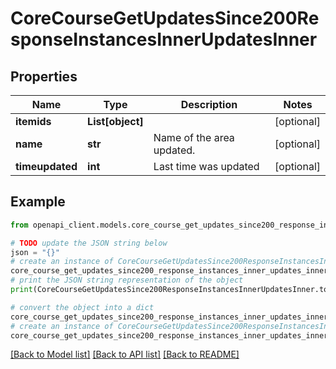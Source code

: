 # CoreCourseGetUpdatesSince200ResponseInstancesInnerUpdatesInner


## Properties

Name | Type | Description | Notes
------------ | ------------- | ------------- | -------------
**itemids** | **List[object]** |  | [optional] 
**name** | **str** | Name of the area updated. | [optional] 
**timeupdated** | **int** | Last time was updated | [optional] 

## Example

```python
from openapi_client.models.core_course_get_updates_since200_response_instances_inner_updates_inner import CoreCourseGetUpdatesSince200ResponseInstancesInnerUpdatesInner

# TODO update the JSON string below
json = "{}"
# create an instance of CoreCourseGetUpdatesSince200ResponseInstancesInnerUpdatesInner from a JSON string
core_course_get_updates_since200_response_instances_inner_updates_inner_instance = CoreCourseGetUpdatesSince200ResponseInstancesInnerUpdatesInner.from_json(json)
# print the JSON string representation of the object
print(CoreCourseGetUpdatesSince200ResponseInstancesInnerUpdatesInner.to_json())

# convert the object into a dict
core_course_get_updates_since200_response_instances_inner_updates_inner_dict = core_course_get_updates_since200_response_instances_inner_updates_inner_instance.to_dict()
# create an instance of CoreCourseGetUpdatesSince200ResponseInstancesInnerUpdatesInner from a dict
core_course_get_updates_since200_response_instances_inner_updates_inner_from_dict = CoreCourseGetUpdatesSince200ResponseInstancesInnerUpdatesInner.from_dict(core_course_get_updates_since200_response_instances_inner_updates_inner_dict)
```
[[Back to Model list]](../README.md#documentation-for-models) [[Back to API list]](../README.md#documentation-for-api-endpoints) [[Back to README]](../README.md)


